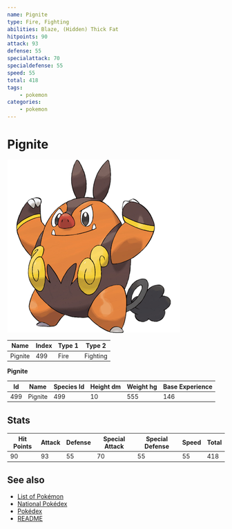 ```yaml
---
name: Pignite
type: Fire, Fighting
abilities: Blaze, (Hidden) Thick Fat
hitpoints: 90
attack: 93
defense: 55
specialattack: 70
specialdefense: 55
speed: 55
total: 418
tags:
    - pokemon
categories:
    - pokemon
---
```


# Pignite


![Pignite](images/499.png)

| **Name** | **Index** | **Type 1** | **Type 2** |
|----|----|----|----|
| Pignite | 499 | Fire | Fighting  |

**Pignite** 




| **Id** | **Name** | **Species Id** | **Height dm** | **Weight hg** | **Base Experience** |
|--------|----------|----------------|------------|------------|---------------------|
| 499 | Pignite | 499 | 10 | 555 | 146 |



## Stats

| **Hit Points** | **Attack** | **Defense** | **Special Attack** | **Special Defense** | **Speed** | **Total** |
|----------------|------------|-------------|--------------------|---------------------|-----------|-----------|
| 90 | 93 | 55 | 70 | 55 | 55 | 418 |

## See also

- [List of Pokémon](../pokemon.md)
- [National Pokédex](../national_pokedex.md)
- [Pokédex](../pokedex.md)
- [README](../README.md)
